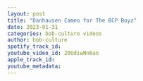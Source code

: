 ```yaml
---
layout: post
title: "Danhausen Cameo for The BCP Boyz"
date: 2023-01-31
categories: bob-culture videos
author: bob-culture
spotify_track_id: 
youtube_video_id: 20UdiwNn6ao
apple_track_id: 
youtube_metadata: 
---
```

